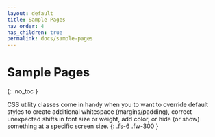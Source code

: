 ```yaml
---
layout: default
title: Sample Pages
nav_order: 4
has_children: true
permalink: docs/sample-pages
---
```


# Sample Pages
{: .no_toc }

CSS utility classes come in handy when you to want to override default styles to create additional whitespace (margins/padding), correct unexpected shifts in font size or weight, add color, or hide (or show) something at a specific screen size.
{: .fs-6 .fw-300 }
